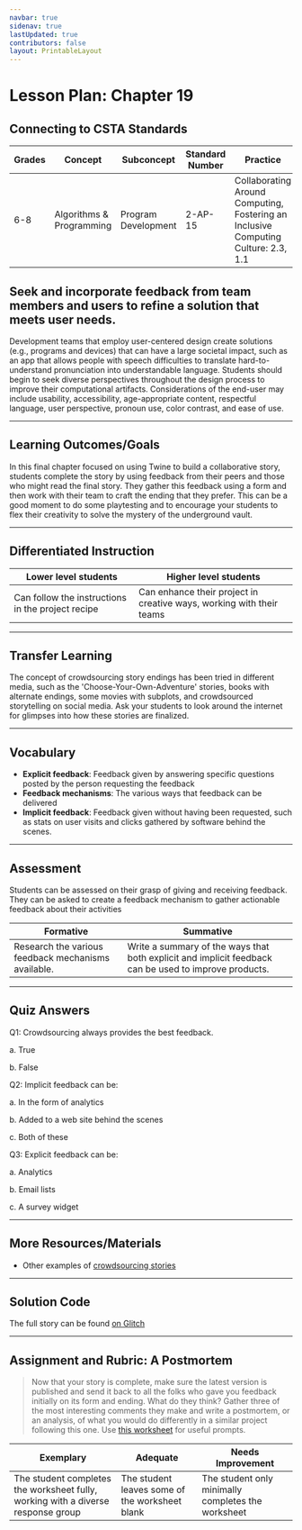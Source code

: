 ```yaml
---
navbar: true
sidenav: true
lastUpdated: true
contributors: false
layout: PrintableLayout
---
```


<div class="home">
<h1 class="page-inner-title">Lesson Plan: Chapter 19</h1>

## Connecting to CSTA Standards

Grades | Concept | Subconcept | Standard Number | Practice
---|---|---|---|---
6-8 | Algorithms & Programming | Program Development | 2-AP-15 | Collaborating Around Computing, Fostering an Inclusive Computing Culture: 2.3, 1.1 |

## Seek and incorporate feedback from team members and users to refine a solution that meets user needs.

Development teams that employ user-centered design create solutions (e.g., programs and devices) that can have a large societal impact, such as an app that allows people with speech difficulties to translate hard-to-understand pronunciation into understandable language. Students should begin to seek diverse perspectives throughout the design process to improve their computational artifacts. Considerations of the end-user may include usability, accessibility, age-appropriate content, respectful language, user perspective, pronoun use, color contrast, and ease of use.

---

## Learning Outcomes/Goals

In this final chapter focused on using Twine to build a collaborative story, students complete the story by using feedback from their peers and those who might read the final story. They gather this feedback using a form and then work with their team to craft the ending that they prefer. This can be a good moment to do some playtesting and to encourage your students to flex their creativity to solve the mystery of the underground vault.

---

## Differentiated Instruction

Lower level students | Higher level students
---|---
Can follow the instructions in the project recipe | Can enhance their project in creative ways, working with their teams

---

## Transfer Learning

The concept of crowdsourcing story endings has been tried in different media, such as the 'Choose-Your-Own-Adventure' stories, books with alternate endings, some movies with subplots, and crowdsourced storytelling on social media. Ask your students to look around the internet for glimpses into how these stories are finalized.

---

## Vocabulary

- **Explicit feedback**: Feedback given by answering specific questions posted by the person requesting the feedback
- **Feedback mechanisms**: The various ways that feedback can be delivered
- **Implicit feedback**: Feedback given without having been requested, such as stats on user visits and clicks gathered by software behind the scenes.

---

## Assessment

Students can be assessed on their grasp of giving and receiving feedback. They can be asked to create a feedback mechanism to gather actionable feedback about their activities

Formative | Summative
---|---
Research the various feedback mechanisms available. | Write a summary of the ways that both explicit and implicit feedback can be used to improve products.

---

## Quiz Answers

Q1: Crowdsourcing always provides the best feedback. 

a. 	True 

b. 	<span class="highlight">False</span> 

Q2: Implicit feedback can be: 

a. 	In the form of analytics  

b. 	Added to a web site behind the scenes 

c.	<span class="highlight">Both of these</span> 

Q3: Explicit feedback can be: 

a. 	Analytics 

b. 	Email lists 

c. 	<span class="highlight">A survey widget</span>  

---

## More Resources/Materials

- Other examples of [crowdsourcing stories](https://lisalisson.com/crowdsourcing-family-stories/)

---

## Solution Code

The full story can be found [on Glitch](https://fir-shell-ambulance.glitch.me/)

---

## Assignment and Rubric: A Postmortem

> Now that your story is complete, make sure the latest version is published and send it back to all the folks who gave you feedback initially on its form and ending. What do they think? Gather three of the most interesting comments they make and write a postmortem, or an analysis, of what you would do differently in a similar project following this one. Use [this worksheet](./assets/ch19-worksheet.pdf) for useful prompts. 

Exemplary | Adequate | Needs Improvement 
---|---|---
The student completes the worksheet fully, working with a diverse response group | The student leaves some of the worksheet blank | The student only minimally completes the worksheet
</div>
